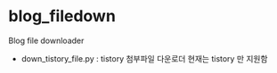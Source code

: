 # blog_filedown
Blog file downloader

- down_tistory_file.py : tistory 첨부파일 다운로더
  현재는 tistory 만 지원함
